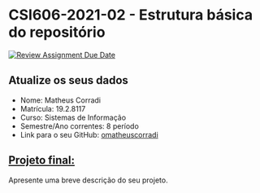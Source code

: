 # **CSI606-2021-02 - Estrutura básica do repositório**

[![Review Assignment Due Date](https://classroom.github.com/assets/deadline-readme-button-24ddc0f5d75046c5622901739e7c5dd533143b0c8e959d652212380cedb1ea36.svg)](https://classroom.github.com/a/OP3aNSDP)

## Atualize os seus dados

- Nome: Matheus Corradi
- Matrícula: 19.2.8117
- Curso: Sistemas de Informação
- Semestre/Ano correntes: 8 período
- Link para o seu GitHub: [omatheuscorradi](https://github.com/omatheuscorradi/)

## [Projeto final:](./Projeto/README.md)

Apresente uma breve descrição do seu projeto.
